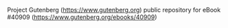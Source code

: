 Project Gutenberg (https://www.gutenberg.org) public repository for eBook #40909 (https://www.gutenberg.org/ebooks/40909)

